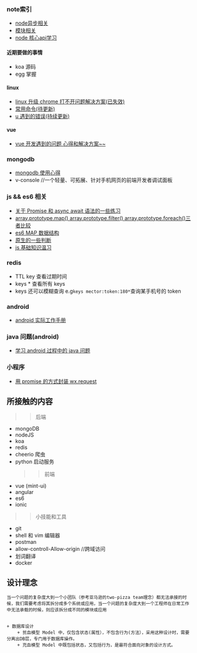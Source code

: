 ### note索引
+ [node异步相关](./node/node异步相关.md)
+ [模块相关](https://github.com/cmdreay/note/issues/21)
+ [node 核心api学习](./node/nodeLearning.md)
#### 近期要做的事情

- koa 源码
- egg 掌握

#### linux

- [linux 升级 chrome 打不开问题解决方案(已失效)](https://github.com/cmdreay/note/blob/master/essay/linux/linux_chrome_pro.md)
- [常用命令(待更新)](https://github.com/cmdreay/note/tree/master/essay/linux)
- [u 遇到的错误(持续更新)](https://github.com/cmdreay/note/blob/master/essay/linux/error.md)

#### vue

- [vue 开发遇到的问题 心得和解决方案~~](https://github.com/cmdreay/note/blob/master/essay/day11_14.md)

### mongodb

- [mongodb 使用心得](https://github.com/cmdreay/note/blob/master/mongodb/day11_14.md)
- v-console //一个轻量、可拓展、针对手机网页的前端开发者调试面板

### js && es6 相关

- [关于 Promise 和 async await 语法的一些练习](https://github.com/cmdreay/note/blob/master/essay/day11_20.md)
- [array.prototype.map() array.prototype.filter() array.prototype.foreach()三者比较](https://github.com/cmdreay/note/blob/master/essay/es6/day11_20.md)
- [es6 MAP 数据结构](https://github.com/cmdreay/note/blob/master/essay/node/day12_12.md)
- [原生的一些判断](https://github.com/cmdreay/note/blob/master/essay/es6/day4_24.md)
- [js 基础知识温习](./js/js.md)

### redis

- TTL key 查看过期时间
- keys \* 查看所有 keys
- keys 还可以模糊查询 e.g`keys mector:token:180*`查询某手机号的 token

### android

- [android 实际工作手册](https://github.com/cmdreay/note/blob/master/qs.md)

### java 问题(android)

- [学习 android 过程中的 java 问题](./java/android_java.md)

### 小程序

- [用 promise 的方式封装 wx.request](./node/request.js)

## 所接触的内容

> > 后端

- mongoDB
- nodeJS
- koa
- redis
- cheerio 爬虫
- python 启动服务
  > > 前端
- vue (mint-ui)
- angular
- es6
- ionic

> > 小技能和工具

- git
- shell 和 vim 编辑器
- postman
- allow-controll-Allow-origin //跨域访问
- 划词翻译
- docker

## 设计理念

    当一个问题的复杂度大到一个小团队（参考亚马逊的two-pizza team理念）都无法承接的时候，我们需要考虑将其拆分成多个系统或应用，当一个问题的复杂度大到一个工程师在日常工作中无法承载的时候，则应该拆分成不同的模块或应用


    + 数据库设计
        + 贫血模型 Model 中，仅包含状态(属性），不包含行为(方法），采用这种设计时，需要分离出DB层，专门用于数据库操作。
        + 充血模型 Model 中既包括状态，又包括行为，是最符合面向对象的设计方式。
